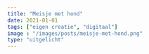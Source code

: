 ```yaml
---
title: "Meisje met hond"
date: 2021-01-01
tags: ["eigen creatie", "digitaal"]
image : "/images/posts/meisje-met-hond.png"
type: "uitgelicht"
---
```


